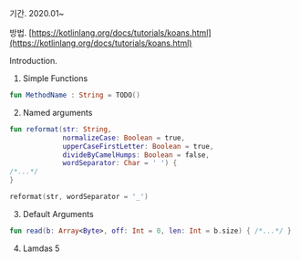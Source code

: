 기간.
2020.01~

방법.
[https://kotlinlang.org/docs/tutorials/koans.html](https://kotlinlang.org/docs/tutorials/koans.html)


Introduction.
1. Simple Functions
```Kotlin
fun MethodName : String = TODO()
```

2. Named arguments
```Kotlin
fun reformat(str: String,
             normalizeCase: Boolean = true,
             upperCaseFirstLetter: Boolean = true,
             divideByCamelHumps: Boolean = false,
             wordSeparator: Char = ' ') {
/*...*/
}

reformat(str, wordSeparator = '_')
```

3. Default Arguments
```Kotlin
fun read(b: Array<Byte>, off: Int = 0, len: Int = b.size) { /*...*/ }
```

4. Lamdas
5
<!--stackedit_data:
eyJoaXN0b3J5IjpbMzQ5ODk0NzIsMTYyMzQyNjk2Nyw1ODU3NT
U3NThdfQ==
-->